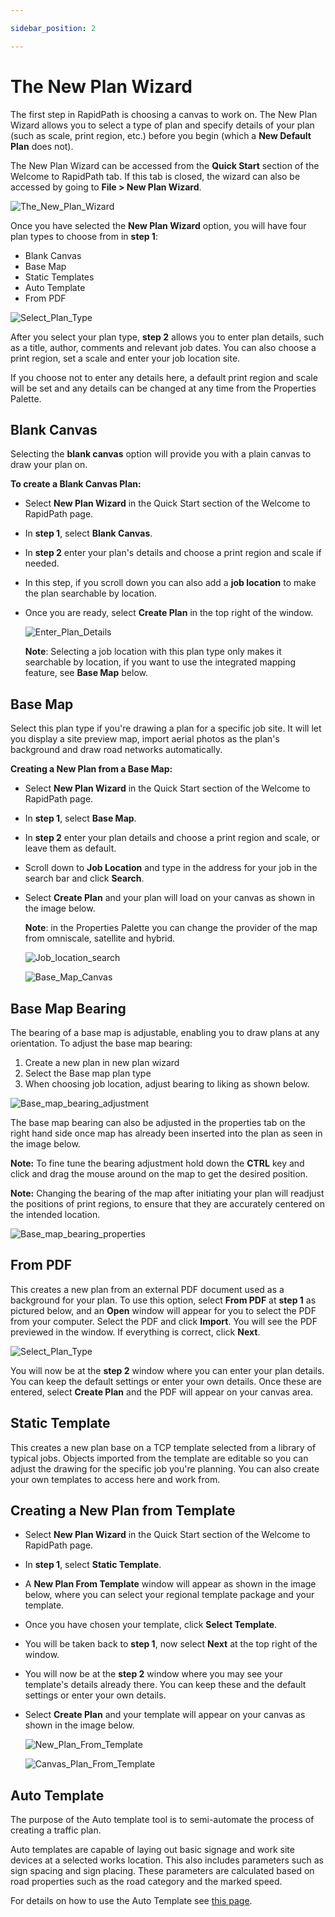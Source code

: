 ```yaml
---

sidebar_position: 2

---
```

# The New Plan Wizard

The first step in RapidPath is choosing a canvas to work on. The New Plan Wizard allows you to select a type of plan and specify details of your plan (such as scale, print region, etc.) before you begin (which a **New Default Plan** does not).

The New Plan Wizard can be accessed from the **Quick Start** section of the Welcome to RapidPath tab. If this tab is closed, the wizard can also be accessed by going to **File > New Plan Wizard**.

![The_New_Plan_Wizard](./assets/The_New_Plan_Wizard.png)

Once you have selected the **New Plan Wizard** option, you will have four plan types to choose from in **step 1**:

- Blank Canvas
- Base Map
- Static Templates
- Auto Template
- From PDF

![Select_Plan_Type](./assets/Select_Plan_Type.png)

After you select your plan type, **step 2** allows you to enter plan details, such as a title, author, comments and relevant job dates. You can also choose a print region, set a scale and enter your job location site.

If you choose not to enter any details here, a default print region and scale will be set and any details can be changed at any time from the Properties Palette.

## Blank Canvas

Selecting the **blank canvas** option will provide you with a plain canvas to draw your plan on.

**To create a Blank Canvas Plan:**

- Select **New Plan Wizard** in the Quick Start section of the Welcome to RapidPath page.
- In **step 1**, select **Blank Canvas**.
- In **step 2** enter your plan's details and choose a print region and scale if needed.
- In this step, if you scroll down you can also add a **job location** to make the plan searchable by location.
- Once you are ready, select **Create Plan** in the top right of the window.

    ![Enter_Plan_Details](./assets/Enter_Plan_Details.png)

    **Note**: Selecting a job location with this plan type only makes it searchable by location, if you want to use the integrated mapping feature, see **Base Map** below.

## Base Map

Select this plan type if you're drawing a plan for a specific job site. It will let you display a site preview map, import aerial photos as the plan's background and draw road networks automatically.

**Creating a New Plan from a Base Map:**

- Select **New Plan Wizard** in the Quick Start section of the Welcome to RapidPath page.
- In **step 1**, select **Base Map**.
- In **step 2** enter your plan details and choose a print region and scale, or leave them as default.
- Scroll down to **Job Location** and type in the address for your job in the search bar and click **Search**.
- Select **Create Plan** and your plan will load on your canvas as shown in the image below.

    **Note**: in the Properties Palette you can change the provider of the map from omniscale, satellite and hybrid.

    ![Job_location_search](./assets/Job_location_search.png)

    ![Base_Map_Canvas](./assets/Base_Map_Canvas.jpg)

## Base Map Bearing

The bearing of a base map is adjustable, enabling you to draw plans at any orientation. To adjust the base map bearing:

1. Create a new plan in new plan wizard
2. Select the Base map plan type
3. When choosing job location, adjust bearing to liking as shown below.

![Base_map_bearing_adjustment](./assets/Base_map_bearing_adjustment.png)

The base map bearing can also be adjusted in the properties tab on the right hand side once map has already been inserted into the plan as seen in the image below.

**Note:** To fine tune the bearing adjustment hold down the **CTRL** key and click and drag the mouse around on the map to get the desired position.

**Note:** Changing the bearing of the map after initiating your plan will readjust the positions of print regions, to ensure that they are accurately centered on the intended location.

![Base_map_bearing_properties](./assets/Base_map_bearing_properties.png)

## From PDF

This creates a new plan from an external PDF document used as a background for your plan. To use this option, select **From PDF** at **step 1** as pictured below, and an **Open** window will appear for you to select the PDF from your computer. Select the PDF and click **Import**. You will see the PDF previewed in the window. If everything is correct, click **Next**.

![Select_Plan_Type](./assets/Select_Plan_Type.png)

You will now be at the **step 2** window where you can enter your plan details. You can keep the default settings or enter your own details. Once these are entered, select **Create Plan** and the PDF will appear on your canvas area.

## Static Template

This creates a new plan base on a TCP template selected from a library of typical jobs. Objects imported from the template are editable so you can adjust the drawing for the specific job you're planning. You can also create your own templates to access here and work from.

## Creating a New Plan from Template

- Select **New Plan Wizard** in the Quick Start section of the Welcome to RapidPath page.
- In **step 1**, select **Static Template**.
- A **New Plan From Template** window will appear as shown in the image below, where you can select your regional template package and your template.
- Once you have chosen your template, click **Select Template**.
- You will be taken back to **step 1**, now select **Next** at the top right of the window.
- You will now be at the **step 2** window where you may see your template's details already there. You can keep these and the default settings or enter your own details.
- Select **Create Plan** and your template will appear on your canvas  as shown in the image below.

    ![New_Plan_From_Template](./assets/New_Plan_From_Template.png)

    ![Canvas_Plan_From_Template](./assets/Canvas_Plan_From_Template.png)

## Auto Template

The purpose of the Auto template tool is to semi-automate the process of creating a traffic plan.

Auto templates are capable of laying out basic signage and work site devices at a selected works location.
This also includes parameters such as sign spacing and sign placing. These parameters are calculated based on road properties such as the road category and the marked speed.

For details on how to use the Auto Template see [this page](./auto-template.md).
